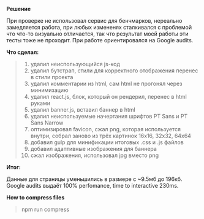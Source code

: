 **Решение**

При проверке не использовал сервис для бенчмарков, нереально замедляется работа, при любых измененях сталкивался с проблемой что что-то визуально отличается, так что результат моей работы эти тесты тоже не проходит. При работе ориентировался на Google audits.

**Что сделал:**

> 1) удалил неиспользующийся js-код
> 2) удалил бутстрап, стили для корректного отображения перенес в стили проекта 
> 3) удалил комментарии из html, сам html не прогонял через минимизацию 
> 4) удалил react.js, блок, который он рендерил, перенес в html руками
> 5) удалил banner.js, вставил баннер в html
> 6) удалил неиспользуемые начертания шрифтов PT Sans и PT Sans Narrow
> 7) оптимизировал favicon, сжал png, которая используется внутри, собрал заново из трёх картинок 16x16, 32x32, 64x64
> 8) добавил gulp для минификации итоговых .css и .js файлов
> 9) добавил адаптивные изображения для баннера
> 10) сжал изображения, использовал jpg вместо png

**Итог:**

Данные для страницы уменьшились в размере с ~9.5мб до 196кб. Google audits выдаёт 100% perfomance, time to interactive 230ms.


**How to compress files**

> npm run compress
